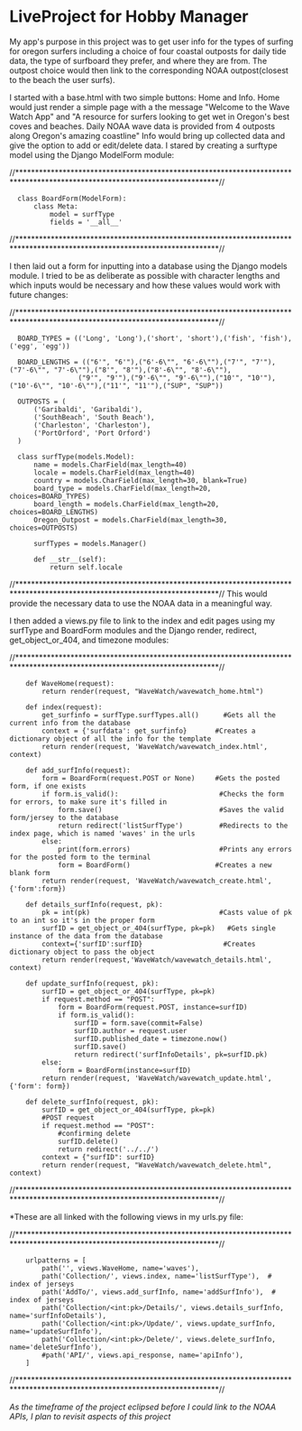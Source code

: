 # LiveProject for Hobby Manager
  My app's purpose in this project was to get user info for the types of surfing for oregon surfers including a choice of four 
coastal outposts for daily tide data, the type of surfboard they prefer, and where they are from. The outpost choice would 
then link to the corresponding NOAA outpost(closest to the beach the user surfs).

  I started with a base.html with two simple buttons: Home and Info. Home would just render a simple page with a the message
"Welcome to the Wave Watch App" and "A resource for surfers looking to get wet in Oregon's best coves and beaches. Daily NOAA
wave data is provided from 4 outposts along Oregon's amazing coastline" Info would bring up collected data and give the option 
to add or edit/delete data. I stared by creating a surftype model using the Django ModelForm module:

//***************************************************************************************************************************//
  
      class BoardForm(ModelForm):
          class Meta:
              model = surfType
              fields = '__all__'
                
//***************************************************************************************************************************//
          
  I then laid out a form for inputting into a database using the Django models module. I tried to be as deliberate as possible with 
character lengths and which inputs would be necessary and how these values would work with future changes: 

//***************************************************************************************************************************//

      BOARD_TYPES = (('Long', 'Long'),('short', 'short'),('fish', 'fish'),('egg', 'egg'))

      BOARD_LENGTHS = (("6'", "6'"),("6'-6\"", "6'-6\""),("7'", "7'"),("7'-6\"", "7'-6\""),("8'", "8'"),("8'-6\"", "8'-6\""),
                     ("9'", "9'"),("9'-6\"", "9'-6\""),("10'", "10'"),("10'-6\"", "10'-6\""),("11'", "11'"),("SUP", "SUP"))

      OUTPOSTS = (
          ('Garibaldi', 'Garibaldi'),
          ('SouthBeach', 'South Beach'),
          ('Charleston', 'Charleston'),
          ('PortOrford', 'Port Orford')
      )

      class surfType(models.Model):
          name = models.CharField(max_length=40)
          locale = models.CharField(max_length=40)
          country = models.CharField(max_length=30, blank=True)
          board_type = models.CharField(max_length=20, choices=BOARD_TYPES)
          board_length = models.CharField(max_length=20, choices=BOARD_LENGTHS)
          Oregon_Outpost = models.CharField(max_length=30, choices=OUTPOSTS)

          surfTypes = models.Manager()

          def __str__(self):
              return self.locale
//***************************************************************************************************************************//
This would provide the necessary data to use the NOAA data in a meaningful way.

  I then added a views.py file to link to the index and edit pages using my surfType and BoardForm modules and the Django
render, redirect, get_object_or_404, and timezone modules:

//***************************************************************************************************************************//

        def WaveHome(request):
            return render(request, "WaveWatch/wavewatch_home.html")

        def index(request):
            get_surfinfo = surfType.surfTypes.all()      #Gets all the current info from the database
            context = {'surfdata': get_surfinfo}       #Creates a dictionary object of all the info for the template
            return render(request, 'WaveWatch/wavewatch_index.html', context)

        def add_surfInfo(request):
            form = BoardForm(request.POST or None)     #Gets the posted form, if one exists
            if form.is_valid():                         #Checks the form for errors, to make sure it's filled in
                form.save()                             #Saves the valid form/jersey to the database
                return redirect('listSurfType')         #Redirects to the index page, which is named 'waves' in the urls
            else:
                print(form.errors)                      #Prints any errors for the posted form to the terminal
                form = BoardForm()                     #Creates a new blank form
            return render(request, 'WaveWatch/wavewatch_create.html', {'form':form})

        def details_surfInfo(request, pk):
            pk = int(pk)                                #Casts value of pk to an int so it's in the proper form
            surfID = get_object_or_404(surfType, pk=pk)   #Gets single instance of the data from the database
            context={'surfID':surfID}                    #Creates dictionary object to pass the object
            return render(request,'WaveWatch/wavewatch_details.html', context)

        def update_surfInfo(request, pk):
            surfID = get_object_or_404(surfType, pk=pk)
            if request.method == "POST":
                form = BoardForm(request.POST, instance=surfID)
                if form.is_valid():
                    surfID = form.save(commit=False)
                    surfID.author = request.user
                    surfID.published_date = timezone.now()
                    surfID.save()
                    return redirect('surfInfoDetails', pk=surfID.pk)
            else:
                form = BoardForm(instance=surfID)
            return render(request, 'WaveWatch/wavewatch_update.html', {'form': form})

        def delete_surfInfo(request, pk):
            surfID = get_object_or_404(surfType, pk=pk)
            #POST request
            if request.method == "POST":
                #confirming delete
                surfID.delete()
                return redirect('../../')
            context = {"surfID": surfID}
            return render(request, "WaveWatch/wavewatch_delete.html", context)
//***************************************************************************************************************************//      

*These are all linked with the following views in my urls.py file:

//***************************************************************************************************************************//

        urlpatterns = [
            path('', views.WaveHome, name='waves'),
            path('Collection/', views.index, name='listSurfType'),  # index of jerseys
            path('AddTo/', views.add_surfInfo, name='addSurfInfo'),  # index of jerseys
            path('Collection/<int:pk>/Details/', views.details_surfInfo, name='surfInfoDetails'),
            path('Collection/<int:pk>/Update/', views.update_surfInfo, name='updateSurfInfo'),
            path('Collection/<int:pk>/Delete/', views.delete_surfInfo, name='deleteSurfInfo'),
            #path('API/', views.api_response, name='apiInfo'),
        ]
        
//***************************************************************************************************************************// 

*As the timeframe of the project eclipsed before I could link to the NOAA APIs, I plan to revisit aspects of this project*



  
